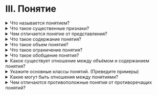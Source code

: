 # III. Понятие

<details>
  <summary>Что называется понятием?</summary>

  Понятие - это мысль, которая отображает общие и существенные признаки предметов.

</details>

<details>
  <summary>Что такое существенные признаки?</summary>

  Существенным признаком предмета называеттся тот признак, который выражает коренное, наиболее важное свойство предмета; если существенный признак отсутствует, то предмет перестаёт быть данным предметом.

</details>

<details>
  <summary>Чем отличается понятие от представления?</summary>
  
  Представления - это наглядные оразы предметов, явлений.

  Понятия, в отличии от представлений, отображают существенность вещей. Они имеют характер всеобщности - одними и теми же понятиями пользуется множество разных людей.

</details>

<details>
  <summary>Что такое содержание понятия?</summary>

  Содержание понятия - это знание о совокупности существенных признаков класса предметов.

</details>

<details>
  <summary>Что такое объем понятия?</summary>

  Объем понятия - это знание о круге предметов, существенные признаки которых отображены в понятии.

</details>

<details>
  <summary>Что такое ограничение понятия?</summary>

  Ограничить понятие - это значит перейти от более общего понятия к менее общему понятию.

</details>

<details>
  <summary>Что такое обобщение понятия?</summary>
</details>

<details>
  <summary>Какое существует отношение между объёмом и содержанием понятия?</summary>
</details>

<details>
  <summary>Укажите основные классы понятий. (Преведите примеры)</summary>
</details>

<details>
  <summary>Какие могут быть отношения между понятиями?</summary>
</details>

<details>
  <summary>Чем отличаются противоположные понятия от противоречащих понятий?</summary>
</details>
